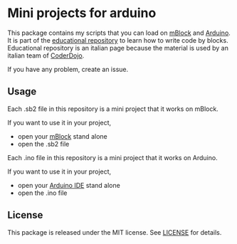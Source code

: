 # Mini projects for arduino

This package contains my scripts that you can load on [mBlock](http://www.mblock.cc/) and [Arduino](https://www.arduino.cc/).
It is part of the [educational repository](http://www.coderdojofosso.it/download/) to learn how to write code by blocks.
Educational repository is an italian page because the material is used by an italian team of [CoderDojo](https://coderdojo.com/).

If you have any problem, create an issue.

## Usage

Each .sb2 file in this repository is a mini project that it works on mBlock.

If you want to use it in your project,
- open your [mBlock](http://www.mblock.cc/software/mblock/mblock3/) stand alone
- open the .sb2 file

Each .ino file in this repository is a mini project that it works on Arduino.

If you want to use it in your project,
- open your [Arduino IDE](https://www.arduino.cc/en/main/software) stand alone
- open the .ino file

## License

This package is released under the MIT license.  See [LICENSE](LICENSE) for details.
